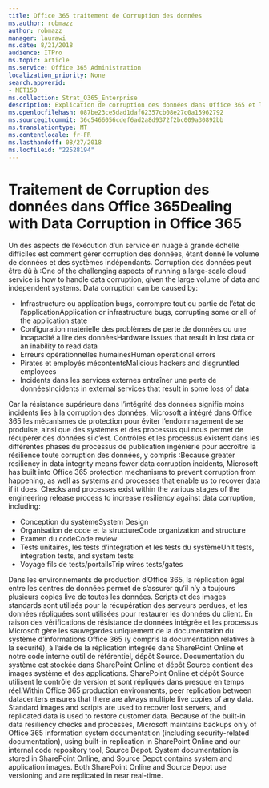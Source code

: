 ```yaml
---
title: Office 365 traitement de Corruption des données
ms.author: robmazz
author: robmazz
manager: laurawi
ms.date: 8/21/2018
audience: ITPro
ms.topic: article
ms.service: Office 365 Administration
localization_priority: None
search.appverid:
- MET150
ms.collection: Strat_O365_Enterprise
description: Explication de corruption des données dans Office 365 et les efforts de Microsoft de prévention et de récupération.
ms.openlocfilehash: 087be23ce5dad1daf62357cb08e27c0a15962792
ms.sourcegitcommit: 36c5466056cdef6ad2a8d9372f2bc009a30892bb
ms.translationtype: MT
ms.contentlocale: fr-FR
ms.lasthandoff: 08/27/2018
ms.locfileid: "22528194"
---
```

# <a name="dealing-with-data-corruption-in-office-365"></a><span data-ttu-id="a3c1b-103">Traitement de Corruption des données dans Office 365</span><span class="sxs-lookup"><span data-stu-id="a3c1b-103">Dealing with Data Corruption in Office 365</span></span>

<span data-ttu-id="a3c1b-p101">Un des aspects de l’exécution d’un service en nuage à grande échelle difficiles est comment gérer corruption des données, étant donné le volume de données et des systèmes indépendants. Corruption des données peut être dû à :</span><span class="sxs-lookup"><span data-stu-id="a3c1b-p101">One of the challenging aspects of running a large-scale cloud service is how to handle data corruption, given the large volume of data and independent systems. Data corruption can be caused by:</span></span>
- <span data-ttu-id="a3c1b-106">Infrastructure ou application bugs, corrompre tout ou partie de l’état de l’application</span><span class="sxs-lookup"><span data-stu-id="a3c1b-106">Application or infrastructure bugs, corrupting some or all of the application state</span></span> 
- <span data-ttu-id="a3c1b-107">Configuration matérielle des problèmes de perte de données ou une incapacité à lire des données</span><span class="sxs-lookup"><span data-stu-id="a3c1b-107">Hardware issues that result in lost data or an inability to read data</span></span> 
- <span data-ttu-id="a3c1b-108">Erreurs opérationnelles humaines</span><span class="sxs-lookup"><span data-stu-id="a3c1b-108">Human operational errors</span></span> 
- <span data-ttu-id="a3c1b-109">Pirates et employés mécontents</span><span class="sxs-lookup"><span data-stu-id="a3c1b-109">Malicious hackers and disgruntled employees</span></span> 
- <span data-ttu-id="a3c1b-110">Incidents dans les services externes entraîner une perte de données</span><span class="sxs-lookup"><span data-stu-id="a3c1b-110">Incidents in external services that result in some loss of data</span></span> 

<span data-ttu-id="a3c1b-p102">Car la résistance supérieure dans l’intégrité des données signifie moins incidents liés à la corruption des données, Microsoft a intégré dans Office 365 les mécanismes de protection pour éviter l’endommagement de se produise, ainsi que des systèmes et des processus qui nous permet de récupérer des données si c’est. Contrôles et les processus existent dans les différentes phases du processus de publication ingénierie pour accroître la résilience toute corruption des données, y compris :</span><span class="sxs-lookup"><span data-stu-id="a3c1b-p102">Because greater resiliency in data integrity means fewer data corruption incidents, Microsoft has built into Office 365 protection mechanisms to prevent corruption from happening, as well as systems and processes that enable us to recover data if it does. Checks and processes exist within the various stages of the engineering release process to increase resiliency against data corruption, including:</span></span>
- <span data-ttu-id="a3c1b-113">Conception du système</span><span class="sxs-lookup"><span data-stu-id="a3c1b-113">System Design</span></span>
- <span data-ttu-id="a3c1b-114">Organisation de code et la structure</span><span class="sxs-lookup"><span data-stu-id="a3c1b-114">Code organization and structure</span></span> 
- <span data-ttu-id="a3c1b-115">Examen du code</span><span class="sxs-lookup"><span data-stu-id="a3c1b-115">Code review</span></span> 
- <span data-ttu-id="a3c1b-116">Tests unitaires, les tests d’intégration et les tests du système</span><span class="sxs-lookup"><span data-stu-id="a3c1b-116">Unit tests, integration tests, and system tests</span></span>
- <span data-ttu-id="a3c1b-117">Voyage fils de tests/portails</span><span class="sxs-lookup"><span data-stu-id="a3c1b-117">Trip wires tests/gates</span></span> 

<span data-ttu-id="a3c1b-p103">Dans les environnements de production d’Office 365, la réplication égal entre les centres de données permet de s’assurer qu’il n’y a toujours plusieurs copies live de toutes les données. Scripts et des images standards sont utilisés pour la récupération des serveurs perdues, et les données répliquées sont utilisées pour restaurer les données du client. En raison des vérifications de résistance de données intégrée et les processus Microsoft gère les sauvegardes uniquement de la documentation du système d’informations Office 365 (y compris la documentation relatives à la sécurité), à l’aide de la réplication intégrée dans SharePoint Online et notre code interne outil de référentiel, dépôt Source. Documentation du système est stockée dans SharePoint Online et dépôt Source contient des images système et des applications. SharePoint Online et dépôt Source utilisent le contrôle de version et sont répliqués dans presque en temps réel.</span><span class="sxs-lookup"><span data-stu-id="a3c1b-p103">Within Office 365 production environments, peer replication between datacenters ensures that there are always multiple live copies of any data. Standard images and scripts are used to recover lost servers, and replicated data is used to restore customer data. Because of the built-in data resiliency checks and processes, Microsoft maintains backups only of Office 365 information system documentation (including security-related documentation), using built-in replication in SharePoint Online and our internal code repository tool, Source Depot. System documentation is stored in SharePoint Online, and Source Depot contains system and application images. Both SharePoint Online and Source Depot use versioning and are replicated in near real-time.</span></span> 